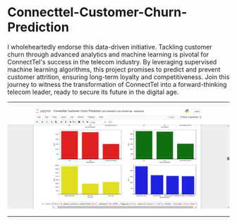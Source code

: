# Connecttel-Customer-Churn-Prediction

I wholeheartedly endorse this data-driven initiative. Tackling customer churn through advanced analytics and machine learning is pivotal for ConnectTel's success in the telecom industry. By leveraging supervised machine learning algorithms, this project promises to predict and prevent customer attrition, ensuring long-term loyalty and competitiveness. Join this journey to witness the transformation of ConnectTel into a forward-thinking telecom leader, ready to secure its future in the digital age.

<hr>

![My Image](files/img6.png)

<hr>

<br>
